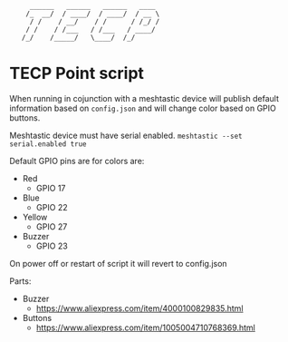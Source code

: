 ```
     ______   ______   ______   ____ 
    /_  __/  / ____/  / ____/  / __ \
     / /    / __/    / /      / /_/ /
    / /    / /___   / /___   / ____/ 
   /_/    /_____/   \____/  /_/      
```         
# TECP Point script
When running in cojunction with a meshtastic device will publish default information based on `config.json` and will change color based on GPIO buttons. 

Meshtastic device must have serial enabled. 
```meshtastic --set serial.enabled true ```

Default GPIO pins are for colors are:

* Red
  * GPIO 17
* Blue
  * GPIO 22
* Yellow
  * GPIO 27
* Buzzer
  * GPIO 23

On power off or restart of script it will revert to config.json 


Parts:
* Buzzer
  * https://www.aliexpress.com/item/4000100829835.html
* Buttons
  * https://www.aliexpress.com/item/1005004710768369.html